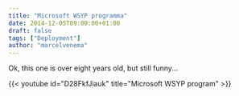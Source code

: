 ```yaml
---
title: "Microsoft WSYP programma"
date: 2014-12-05T09:00:00+01:00
draft: false
tags: ["Deployment"]
author: "marcelvenema"
---
```


Ok, this one is over eight years old, but still funny...

{{< youtube id="D28FkfJiauk" title="Microsoft WSYP program" >}}
